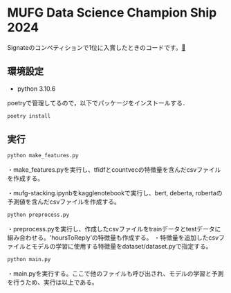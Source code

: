 # MUFG Data Science Champion Ship 2024
Signateのコンペティションで1位に入賞したときのコードです。[🔗](https://signate.jp/competitions/1413)

## 環境設定
- python 3.10.6

poetryで管理してるので，以下でパッケージをインストールする．
```bash
poetry install
```

## 実行
```bash
python make_features.py
```
・make_features.pyを実行し、tfidfとcountvecの特徴量を含んだcsvファイルを作成する。

・mufg-stacking.ipynbをkagglenotebookで実行し、bert, deberta, robertaの予測値を含んだcsvファイルを作成する。
```bash
python preprocess.py
```
・preprocess.pyを実行し、作成したcsvファイルをtrainデータとtestデータに組み合わせる。'hoursToReply’の特徴量も作成する。
・特徴量を追加したcsvファイルとモデルの学習に使用する特徴量をdataset/dataset.pyで指定する。
```bash
python main.py
```
・main.pyを実行する。ここで他のファイルも呼び出され、モデルの学習と予測を行うため、実行は以上である。
